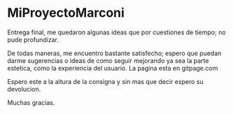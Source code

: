 # MiProyectoMarconi

Entrega final, me quedaron algunas ideas que por cuestiones de tiempo; no pude profundizar.

De todas maneras, me encuentro bastante satisfecho; espero que puedan darme sugerencias o ideas de como seguir mejorando ya sea la parte estetica, como la experiencia del usuario. La pagina esta en gitpage.com

Espero este a la altura de la consigna y sin mas que decir espero su devolucion. 

Muchas gracias.